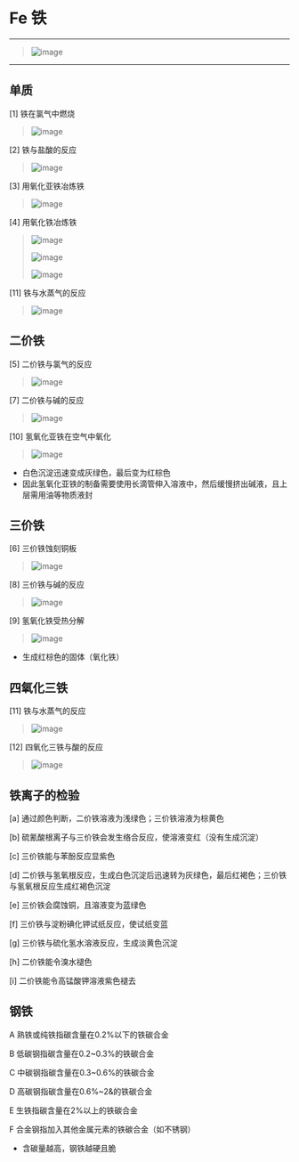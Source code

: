 ﻿# Fe 铁

---

> ![image](https://github.com/XwYuanzhang/Cloud-Note/blob/master/pics/Chem/Fe/Fe.png)

---

## 单质

[1] 铁在氯气中燃烧

> ![image](https://github.com/XwYuanzhang/Cloud-Note/blob/master/pics/Chem/Fe/铁%20到%20三价铁.png)

[2] 铁与盐酸的反应

> ![image](https://github.com/XwYuanzhang/Cloud-Note/blob/master/pics/Chem/Fe/铁%20到%20二价铁.png)

[3] 用氧化亚铁冶炼铁

> ![image](https://github.com/XwYuanzhang/Cloud-Note/blob/master/pics/Chem/Fe/二价铁%20到%20铁.png)

[4] 用氧化铁冶炼铁

> ![image](https://github.com/XwYuanzhang/Cloud-Note/blob/master/pics/Chem/Fe/三价铁%20到%20铁%20A.png)
>
> ![image](https://github.com/XwYuanzhang/Cloud-Note/blob/master/pics/Chem/Fe/三价铁%20到%20铁%20B.png)
>
> ![image](https://github.com/XwYuanzhang/Cloud-Note/blob/master/pics/Chem/Fe/三价铁%20到%20铁%20C.png)

[11] 铁与水蒸气的反应

> ![image](https://github.com/XwYuanzhang/Cloud-Note/blob/master/pics/Chem/Fe/铁%20到%20四氧化三铁.png)

## 二价铁

[5] 二价铁与氯气的反应

> ![image](https://github.com/XwYuanzhang/Cloud-Note/blob/master/pics/Chem/Fe/二价铁%20到%20三价铁.png)

[7] 二价铁与碱的反应

> ![image](https://github.com/XwYuanzhang/Cloud-Note/blob/master/pics/Chem/Fe/二价铁%20到%20氢氧化亚铁.png)

[10] 氢氧化亚铁在空气中氧化

> ![image](https://github.com/XwYuanzhang/Cloud-Note/blob/master/pics/Chem/Fe/氢氧化亚铁%20到%20氢氧化铁.png)

* 白色沉淀迅速变成灰绿色，最后变为红棕色
* 因此氢氧化亚铁的制备需要使用长滴管伸入溶液中，然后缓慢挤出碱液，且上层需用油等物质液封

## 三价铁

[6] 三价铁蚀刻铜板

> ![image](https://github.com/XwYuanzhang/Cloud-Note/blob/master/pics/Chem/Fe/三价铁%20到%20二价铁.png)

[8] 三价铁与碱的反应

> ![image](https://github.com/XwYuanzhang/Cloud-Note/blob/master/pics/Chem/Fe/三价铁%20到%20氢氧化铁.png)

[9] 氢氧化铁受热分解

> ![image](https://github.com/XwYuanzhang/Cloud-Note/blob/master/pics/Chem/Fe/氢氧化铁%20到%20三价铁.png)

* 生成红棕色的固体（氧化铁）

## 四氧化三铁

[11] 铁与水蒸气的反应

> ![image](https://github.com/XwYuanzhang/Cloud-Note/blob/master/pics/Chem/Fe/铁%20到%20四氧化三铁.png)

[12] 四氧化三铁与酸的反应

> ![image](https://github.com/XwYuanzhang/Cloud-Note/blob/master/pics/Chem/Fe/四氧化三铁与酸反应.png)

## 铁离子的检验

[a] 通过颜色判断，二价铁溶液为浅绿色；三价铁溶液为棕黄色

[b] 硫氰酸根离子与三价铁会发生络合反应，使溶液变红（没有生成沉淀）

[c] 三价铁能与苯酚反应显紫色

[d] 二价铁与氢氧根反应，生成白色沉淀后迅速转为灰绿色，最后红褐色；三价铁与氢氧根反应生成红褐色沉淀

[e] 三价铁会腐蚀铜，且溶液变为蓝绿色

[f] 三价铁与淀粉碘化钾试纸反应，使试纸变蓝

[g] 三价铁与硫化氢水溶液反应，生成淡黄色沉淀

[h] 二价铁能令溴水褪色

[i] 二价铁能令高锰酸钾溶液紫色褪去

## 钢铁

A 熟铁或纯铁指碳含量在0.2%以下的铁碳合金

B 低碳钢指碳含量在0.2~0.3%的铁碳合金

C 中碳钢指碳含量在0.3~0.6%的铁碳合金

D 高碳钢指碳含量在0.6%~2&的铁碳合金

E 生铁指碳含量在2%以上的铁碳合金

F 合金钢指加入其他金属元素的铁碳合金（如不锈钢）

* 含碳量越高，钢铁越硬且脆
